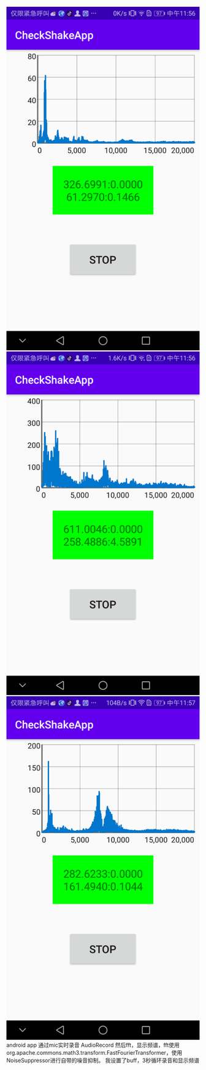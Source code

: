 ![3](https://github.com/hexter-hangzhou/android/blob/master/FFT%20Voice%20Analyzer/1.jpg)
![2](https://github.com/hexter-hangzhou/android/blob/master/FFT%20Voice%20Analyzer/2.jpg)
![1](https://github.com/hexter-hangzhou/android/blob/master/FFT%20Voice%20Analyzer/3.jpg)
android app 通过mic实时录音 AudioRecord 然后fft，显示频谱，fft使用org.apache.commons.math3.transform.FastFourierTransformer，使用NoiseSuppressor进行自带的噪音抑制。
我设置了buff，3秒循环录音和显示频谱
